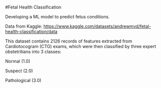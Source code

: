 #Fetal Health Classification



Developing a ML model to predict fetus conditions.


Data from Kaggle: https://www.kaggle.com/datasets/andrewmvd/fetal-health-classification/data


This dataset contains 2126 records of features extracted from Cardiotocogram (CTG) exams, which were then classified by three expert obstetritians into 3 classes:


Normal (1.0)

Suspect (2.0)

Pathological (3.0)

